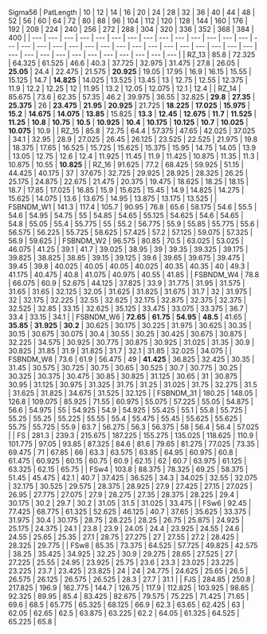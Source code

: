 Sigma56
|  PatLength  |  10  |  12  |  14  |  16  |  20  |  24  |  28  |  32  |  36  |  40  |  44  |  48  |  52  |  56  |  60  |  64  |  72  |  80  |  88  |  96  |  104  |  112  |  120  |  128  |  144  |  160  |  176  |  192  |  208  |  224  |  240  |  256  |  272  |  288  |  304  |  320  |  336  |  352  |  368  |  384  |  400  |
|    ---  |  ---  |  ---  |  ---  |  ---  |  ---  |  ---  |  ---  |  ---  |  ---  |  ---  |  ---  |  ---  |  ---  |  ---  |  ---  |  ---  |  ---  |  ---  |  ---  |  ---  |  ---  |  ---  |  ---  |  ---  |  ---  |  ---  |  ---  |  ---  |  ---  |  ---  |  ---  |  ---  |  ---  |  ---  |  ---  |  ---  |  ---  |  ---  |  ---  |  ---    |
|  RZ_13  |  85.8  |  72.325  |  64.325  |  61.525  |  46.6  |  40.3  |  37.725  |  32.975  |  31.475  |  27.8  |  26.05  |   **25.05**   |  24.4  |  22.475  |  21.575  |   **20.925**   |  19.05  |  17.95  |  16.9  |  16.15  |  15.55  |  15.125  |  14.7  |   **14.825**   |  14.025  |  13.525  |  13.45  |  13  |  12.75  |  12.55  |  12.375  |  11.9  |  12.2  |  12.25  |  12  |  11.95  |  13.2  |  12.05  |  12.075  |  12.1  |  12.4  |
|  RZ_14  |  85.675  |  73.6  |  62.35  |  57.35  |  46.2  |  39.975  |  36.55  |  32.825  |   **29.8**   |   **27.35**   |   **25.375**   |  26  |   **23.475**   |   **21.95**   |   **20.925**   |  21.725  |   **18.225**   |   **17.025**   |   **15.975**   |   **15.2**   |   **14.675**   |   **14.075**   |   **13.85**   |  15.825  |   **13.3**   |   **12.45**   |   **12.675**   |   **11.7**   |   **11.525**   |   **11.25**   |   **10.8**   |   **10.75**   |   **10.5**   |   **10.925**   |   **10.4**   |   **10.175**   |   **10.125**   |   **10.7**   |   **10.025**   |   **10.075**   |  10.9  |
|  RZ_15  |  85.8  |  72.75  |  64.4  |  57.375  |  47.65  |  42.025  |  37.025  |  34.1  |  32.95  |  28.9  |  27.025  |  26.45  |  26.125  |  23.525  |  22.525  |  21.975  |  19.8  |  18.375  |  17.65  |  16.525  |  15.725  |  15.625  |  15.375  |  15.95  |  14.75  |  14.05  |  13.9  |  13.05  |  12.75  |  12.6  |  12.4  |  11.925  |  11.45  |  11.9  |  11.425  |  10.875  |  11.35  |  11.3  |  10.875  |  10.55  |   **10.825**   |
|  RZ_16  |  91.625  |  77.2  |  68.425  |  59.925  |  51.15  |  44.425  |  40.175  |  37  |  37.675  |  32.725  |  29.925  |  28.925  |  28.325  |  26.25  |  25.175  |  24.875  |  22.675  |  21.475  |  20.375  |  19.475  |  18.625  |  18.25  |  18.15  |  18.7  |  17.85  |  17.025  |  16.85  |  15.9  |  15.625  |  15.45  |  14.9  |  14.825  |  14.275  |  15.625  |  14.075  |  13.6  |  13.675  |  14.95  |  13.875  |  13.175  |  13.525  |
|  FSBNDM_W1  |  141.3  |  117.4  |  105.7  |  90.95  |  76.8  |  65.6  |  58.175  |  54.6  |  55.5  |  54.6  |  54.95  |  54.75  |  55  |  54.85  |  54.65  |  55.125  |  54.625  |  54.6  |  54.65  |  54.8  |  55.05  |  55.4  |  55.775  |  55  |  55.2  |  56.775  |  55.9  |  55.85  |  55.775  |  55.6  |  56.575  |  56.225  |  55.725  |  58.625  |  57.425  |  57.2  |  57.125  |  59.075  |  57.325  |  56.9  |  59.625  |
|  FSBNDM_W2  |  96.575  |  80.85  |  70.5  |  63.025  |  53.025  |  46.075  |  41.25  |  39.1  |  41.7  |  39.025  |  38.95  |  39  |  39.35  |  39.325  |  39.175  |  39.825  |  38.825  |  38.85  |  39.15  |  39.125  |  39.6  |  39.65  |  39.675  |  39.475  |  39.45  |  39.8  |  40.025  |  40.05  |  40.05  |  40.025  |  40.35  |  40.35  |  40  |  49.3  |  41.175  |  40.475  |  40.8  |  41.075  |  40.975  |  40.55  |  41.85  |
|  FSBNDM_W4  |  78.8  |  66.075  |  60.9  |  52.675  |  44.125  |  37.825  |  33.9  |  31.775  |  31.95  |  31.575  |  31.65  |  31.65  |  32.125  |  32.05  |  31.625  |  31.825  |  31.675  |  31.7  |  32  |  31.975  |  32  |  32.175  |  32.225  |  32.55  |  32.625  |  32.175  |  32.875  |  32.375  |  32.375  |  32.525  |  32.85  |  33.15  |  32.625  |  35.125  |  33.475  |  33.075  |  33.375  |  36.7  |  33.4  |  33.15  |  34.1  |
|  FSBNDM_W6  |   **72.65**   |   **61.75**   |   **54.95**   |   **48.5**   |  41.65  |   **35.85**   |   **31.925**   |   **30.2**   |  30.625  |  30.175  |  30.225  |  31.975  |  30.625  |  30.35  |  30.15  |  30.675  |  30.075  |  30.4  |  30.55  |  30.25  |  30.425  |  30.675  |  30.875  |  32.225  |  34.575  |  30.925  |  30.775  |  30.875  |  30.925  |  31.025  |  31.35  |  30.9  |  30.825  |  31.85  |  31.9  |  31.825  |  31.7  |  32.1  |  31.85  |  32.025  |  34.075  |
|  FSBNDM_W8  |  73.6  |  61.9  |  56.475  |  49  |   **41.425**   |  36.825  |  32.425  |  30.35  |  31.45  |  30.575  |  30.725  |  30.75  |  30.65  |  30.525  |  30.7  |  30.775  |  30.25  |  30.325  |  30.375  |  30.475  |  30.85  |  30.825  |  31.125  |  30.65  |  31  |  30.875  |  30.95  |  31.125  |  30.975  |  31.325  |  31.75  |  31.25  |  31.025  |  31.75  |  32.275  |  31.5  |  31.625  |  31.825  |  34.675  |  31.525  |  32.125  |
|  FSBNDM_31  |  180.25  |  148.05  |  126.8  |  109.075  |  85.925  |  71.55  |  60.975  |  55.075  |  57.225  |  55.05  |  54.875  |  56.6  |  54.975  |  55  |  54.925  |  54.9  |  54.925  |  55.425  |  55.1  |  55.8  |  55.725  |  55.25  |  55.25  |  55.225  |  55.55  |  55.4  |  55.475  |  55.45  |  55.625  |  55.625  |  55.75  |  55.725  |  55.9  |  63.7  |  56.275  |  56.3  |  56.375  |  58  |  56.4  |  56.4  |  57.025  |
|  FS  |  281.3  |  239.3  |  215.675  |  187.225  |  155.275  |  135.025  |  118.625  |  110.9  |  101.775  |  97.05  |  93.85  |  87.325  |  84.6  |  81.6  |  79.65  |  81.275  |  77.025  |  73.35  |  69.475  |  71  |  67.85  |  66  |  63.3  |  63.575  |  63.85  |  64.95  |  60.975  |  60.8  |  61.475  |  60.925  |  60.15  |  60.75  |  60.9  |  62.15  |  62  |  60.7  |  63.975  |  61.125  |  63.325  |  62.15  |  65.75  |
|  FSw4  |  103.8  |  88.375  |  78.325  |  69.25  |  58.375  |  51.45  |  45.475  |  42.1  |  40.7  |  37.425  |  36.525  |  34.3  |  34.025  |  32.55  |  32.075  |  32.175  |  30.525  |  29.575  |  28.375  |  28.925  |  27.9  |  27.425  |  27.15  |  27.025  |  26.95  |  27.775  |  27.075  |  27.9  |  28.275  |  27.35  |  28.375  |  28.225  |  29.4  |  30.175  |  30.2  |  29.7  |  30.2  |  31.05  |  31.5  |  31.025  |  33.475  |
|  FSw6  |  92.45  |  77.425  |  68.775  |  61.325  |  52.625  |  46.125  |  40.7  |  37.65  |  35.625  |  33.375  |  31.975  |  30.4  |  30.175  |  28.75  |  28.225  |  28.25  |  26.75  |  25.875  |  24.925  |  25.175  |  24.375  |  24.1  |  23.8  |  23.9  |  24.05  |  24.4  |  23.925  |  24.55  |  24.6  |  24.55  |  25.65  |  25.35  |  27.1  |  28.75  |  27.275  |  27  |  27.55  |  27.2  |  28.425  |  28.325  |  29.775  |
|  FSw8  |  85.35  |  73.375  |  64.525  |  57.725  |  49.825  |  42.575  |  38.25  |  35.425  |  34.925  |  32.25  |  30.9  |  29.275  |  28.65  |  27.525  |  27  |  27.225  |  25.55  |  24.95  |  23.925  |  25.75  |  23.6  |  23.3  |  23.025  |  23.225  |  23.225  |  23.7  |  23.425  |  23.825  |  24  |  24  |  24.775  |  24.625  |  25.65  |  26.5  |  26.575  |  26.125  |  26.575  |  26.525  |  28.3  |  27.7  |  31.1  |
|  FJS  |  284.85  |  250.8  |  217.825  |  196.9  |  162.775  |  144.7  |  126.75  |  117.9  |  112.825  |  103.925  |  98.85  |  92.325  |  89.95  |  85.4  |  83.425  |  82.675  |  79.575  |  75.225  |  71.425  |  71.65  |  69.6  |  68.5  |  65.775  |  65.325  |  68.125  |  66.9  |  62.3  |  63.65  |  62.425  |  63  |  62.05  |  62.65  |  62.5  |  63.875  |  63.225  |  62.2  |  64.05  |  61.325  |  64.525  |  65.225  |  65.8  |
